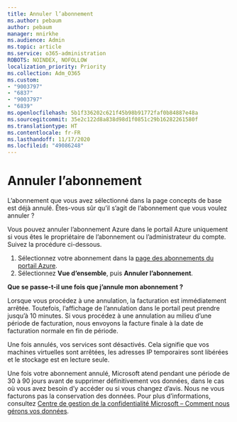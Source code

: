 ```yaml
---
title: Annuler l’abonnement
ms.author: pebaum
author: pebaum
manager: mnirkhe
ms.audience: Admin
ms.topic: article
ms.service: o365-administration
ROBOTS: NOINDEX, NOFOLLOW
localization_priority: Priority
ms.collection: Adm_O365
ms.custom:
- "9003797"
- "6837"
- "9003797"
- "6839"
ms.openlocfilehash: 5b1f336202c621f45b98b91772faf0b84887e48a
ms.sourcegitcommit: 35e2c122d8a838d98d1f0851c29b16282261580f
ms.translationtype: HT
ms.contentlocale: fr-FR
ms.lasthandoff: 11/17/2020
ms.locfileid: "49086248"
---
```

# <a name="cancel-subscription"></a>Annuler l’abonnement

L’abonnement que vous avez sélectionné dans la page concepts de base est déjà annulé. Êtes-vous sûr qu’il s’agit de l’abonnement que vous voulez annuler ?

Vous pouvez annuler l’abonnement Azure dans le portail Azure uniquement si vous êtes le propriétaire de l’abonnement ou l’administrateur du compte. Suivez la procédure ci-dessous.

1. Sélectionnez votre abonnement dans la [page des abonnements du portail Azure](https://ms.portal.azure.com/#blade/Microsoft_Azure_Billing/SubscriptionsBlade).
2. Sélectionnez **Vue d’ensemble**, puis **Annuler l’abonnement**.

**Que se passe-t-il une fois que j’annule mon abonnement ?**

Lorsque vous procédez à une annulation, la facturation est immédiatement arrêtée. Toutefois, l’affichage de l’annulation dans le portail peut prendre jusqu’à 10 minutes. Si vous procédez à une annulation au milieu d’une période de facturation, nous envoyons la facture finale à la date de facturation normale en fin de période.

Une fois annulés, vos services sont désactivés. Cela signifie que vos machines virtuelles sont arrêtées, les adresses IP temporaires sont libérées et le stockage est en lecture seule.

Une fois votre abonnement annulé, Microsoft atend pendant une période de 30 à 90 jours avant de supprimer définitivement vos données, dans le cas où vous avez besoin d’y accéder ou si vous changez d’avis. Nous ne vous facturons pas la conservation des données. Pour plus d’informations, consultez [Centre de gestion de la confidentialité Microsoft – Comment nous gérons vos données](https://www.microsoft.com/trust-center/privacy/data-management#leave).

